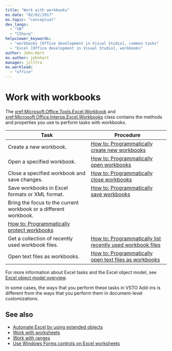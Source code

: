 ```yaml
---
title: "Work with workbooks"
ms.date: "02/02/2017"
ms.topic: "conceptual"
dev_langs:
  - "VB"
  - "CSharp"
helpviewer_keywords:
  - "workbooks [Office development in Visual Studio], common tasks"
  - "Excel [Office development in Visual Studio], workbooks"
author: John-Hart
ms.author: johnhart
manager: jillfra
ms.workload:
  - "office"
---
```

# Work with workbooks
  The <xref:Microsoft.Office.Tools.Excel.Workbook> and <xref:Microsoft.Office.Interop.Excel.Workbooks> class contains the methods and properties you use to perform tasks with workbooks.

|Task|Procedure|
|----------|---------------|
|Create a new workbook.|[How to: Programmatically create new workbooks](../vsto/how-to-programmatically-create-new-workbooks.md)|
|Open a specified workbook.|[How to: Programmatically open workbooks](../vsto/how-to-programmatically-open-workbooks.md)|
|Close a specified workbook and save changes.|[How to: Programmatically close workbooks](../vsto/how-to-programmatically-close-workbooks.md)|
|Save workbooks in Excel formats or XML format.|[How to: Programmatically save workbooks](../vsto/how-to-programmatically-save-workbooks.md)|
|Bring the focus to the current workbook or a different workbook.|
|[How to: Programmatically protect workbooks](../vsto/how-to-programmatically-protect-workbooks.md)|
|Get a collection of recently used workbook files.|[How to: Programmatically list recently used workbook files](../vsto/how-to-programmatically-list-recently-used-workbook-files.md)|
|Open text files as workbooks.|[How to: Programmatically open text files as workbooks](../vsto/how-to-programmatically-open-text-files-as-workbooks.md)|

 For more information about Excel tasks and the Excel object model, see [Excel object model overview](../vsto/excel-object-model-overview.md).

 In some cases, the ways that you perform these tasks in VSTO Add-ins is different from the ways that you perform them in document-level customizations.

## See also
- [Automate Excel by using extended objects](../vsto/automating-excel-by-using-extended-objects.md)
- [Work with worksheets](../vsto/working-with-worksheets.md)
- [Work with ranges](../vsto/working-with-ranges.md)
- [Use Windows Forms controls on Excel worksheets](../vsto/using-windows-forms-controls-on-excel-worksheets.md)
